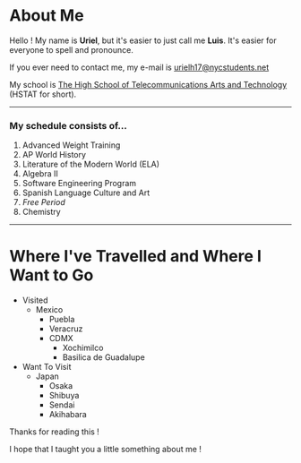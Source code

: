 # About Me
Hello ! My name is **Uriel**, but it's easier to just call me **Luis**. It's easier for everyone to spell and pronounce.

If you ever need to contact me, my e-mail is [urielh17@nycstudents.net](mailto:urielh17@nycstudents.net)

My school is [The High School of Telecommunications Arts and Technology](https://hstat.org)  (HSTAT for short).


---
### My schedule consists of...
1.  Advanced Weight Training
2.  AP World History
3.  Literature of the Modern World (ELA)
4.  Algebra II
5.  Software Engineering Program
6. Spanish Language Culture and Art
7. _Free Period_
8. Chemistry
---

# Where I've Travelled and Where I Want to Go
*  Visited
    * Mexico
        * Puebla
        * Veracruz
        * CDMX
            * Xochimilco
            * Basilica de Guadalupe
*  Want To Visit
    * Japan
        * Osaka
        * Shibuya
        * Sendai
        * Akihabara

Thanks for reading this !

I hope that I taught you a little something about me !
